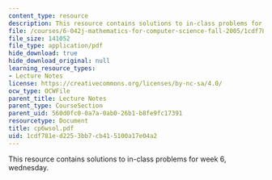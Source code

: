 ```yaml
---
content_type: resource
description: This resource contains solutions to in-class problems for week 6, wednesday.
file: /courses/6-042j-mathematics-for-computer-science-fall-2005/1cdf781ed2253bb7cb415100a17e04a2_cp6wsol.pdf
file_size: 141052
file_type: application/pdf
hide_download: true
hide_download_original: null
learning_resource_types:
- Lecture Notes
license: https://creativecommons.org/licenses/by-nc-sa/4.0/
ocw_type: OCWFile
parent_title: Lecture Notes
parent_type: CourseSection
parent_uid: 560d0fc0-0a7a-0ab0-26b1-b8fe9fc17391
resourcetype: Document
title: cp6wsol.pdf
uid: 1cdf781e-d225-3bb7-cb41-5100a17e04a2
---
```

This resource contains solutions to in-class problems for week 6, wednesday.